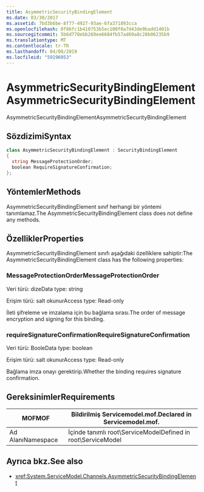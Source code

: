 ```yaml
---
title: AsymmetricSecurityBindingElement
ms.date: 03/30/2017
ms.assetid: 7bd3b6be-8f77-4927-93ae-6fa371893cca
ms.openlocfilehash: 0f86fc1b410753b5ec100f0a7d43de9badd1401b
ms.sourcegitcommit: 5b6d778ebb269ee6684fb57ad69a8c28b06235b9
ms.translationtype: MT
ms.contentlocale: tr-TR
ms.lasthandoff: 04/08/2019
ms.locfileid: "59196053"
---
```

# <a name="asymmetricsecuritybindingelement"></a><span data-ttu-id="ce5e8-102">AsymmetricSecurityBindingElement</span><span class="sxs-lookup"><span data-stu-id="ce5e8-102">AsymmetricSecurityBindingElement</span></span>
<span data-ttu-id="ce5e8-103">AsymmetricSecurityBindingElement</span><span class="sxs-lookup"><span data-stu-id="ce5e8-103">AsymmetricSecurityBindingElement</span></span>  
  
## <a name="syntax"></a><span data-ttu-id="ce5e8-104">Sözdizimi</span><span class="sxs-lookup"><span data-stu-id="ce5e8-104">Syntax</span></span>  
  
```csharp
class AsymmetricSecurityBindingElement : SecurityBindingElement  
{  
  string MessageProtectionOrder;  
  boolean RequireSignatureConfirmation;  
};  
```  
  
## <a name="methods"></a><span data-ttu-id="ce5e8-105">Yöntemler</span><span class="sxs-lookup"><span data-stu-id="ce5e8-105">Methods</span></span>  
 <span data-ttu-id="ce5e8-106">AsymmetricSecurityBindingElement sınıf herhangi bir yöntemi tanımlamaz.</span><span class="sxs-lookup"><span data-stu-id="ce5e8-106">The AsymmetricSecurityBindingElement class does not define any methods.</span></span>  
  
## <a name="properties"></a><span data-ttu-id="ce5e8-107">Özellikler</span><span class="sxs-lookup"><span data-stu-id="ce5e8-107">Properties</span></span>  
 <span data-ttu-id="ce5e8-108">AsymmetricSecurityBindingElement sınıfı aşağıdaki özelliklere sahiptir:</span><span class="sxs-lookup"><span data-stu-id="ce5e8-108">The AsymmetricSecurityBindingElement class has the following properties:</span></span>  
  
### <a name="messageprotectionorder"></a><span data-ttu-id="ce5e8-109">MessageProtectionOrder</span><span class="sxs-lookup"><span data-stu-id="ce5e8-109">MessageProtectionOrder</span></span>  
 <span data-ttu-id="ce5e8-110">Veri türü: dize</span><span class="sxs-lookup"><span data-stu-id="ce5e8-110">Data type: string</span></span>  
  
 <span data-ttu-id="ce5e8-111">Erişim türü: salt okunur</span><span class="sxs-lookup"><span data-stu-id="ce5e8-111">Access type: Read-only</span></span>  
  
 <span data-ttu-id="ce5e8-112">İleti şifreleme ve imzalama için bu bağlama sırası.</span><span class="sxs-lookup"><span data-stu-id="ce5e8-112">The order of message encryption and signing for this binding.</span></span>  
  
### <a name="requiresignatureconfirmation"></a><span data-ttu-id="ce5e8-113">requireSignatureConfirmation</span><span class="sxs-lookup"><span data-stu-id="ce5e8-113">RequireSignatureConfirmation</span></span>  
 <span data-ttu-id="ce5e8-114">Veri türü: Boole</span><span class="sxs-lookup"><span data-stu-id="ce5e8-114">Data type: boolean</span></span>  
  
 <span data-ttu-id="ce5e8-115">Erişim türü: salt okunur</span><span class="sxs-lookup"><span data-stu-id="ce5e8-115">Access type: Read-only</span></span>  
  
 <span data-ttu-id="ce5e8-116">Bağlama imza onayı gerektirip.</span><span class="sxs-lookup"><span data-stu-id="ce5e8-116">Whether the binding requires signature confirmation.</span></span>  
  
## <a name="requirements"></a><span data-ttu-id="ce5e8-117">Gereksinimler</span><span class="sxs-lookup"><span data-stu-id="ce5e8-117">Requirements</span></span>  
  
|<span data-ttu-id="ce5e8-118">MOF</span><span class="sxs-lookup"><span data-stu-id="ce5e8-118">MOF</span></span>|<span data-ttu-id="ce5e8-119">Bildirilmiş Servicemodel.mof.</span><span class="sxs-lookup"><span data-stu-id="ce5e8-119">Declared in Servicemodel.mof.</span></span>|  
|---------|-----------------------------------|  
|<span data-ttu-id="ce5e8-120">Ad Alanı</span><span class="sxs-lookup"><span data-stu-id="ce5e8-120">Namespace</span></span>|<span data-ttu-id="ce5e8-121">İçinde tanımlı root\ServiceModel</span><span class="sxs-lookup"><span data-stu-id="ce5e8-121">Defined in root\ServiceModel</span></span>|  
  
## <a name="see-also"></a><span data-ttu-id="ce5e8-122">Ayrıca bkz.</span><span class="sxs-lookup"><span data-stu-id="ce5e8-122">See also</span></span>

- <xref:System.ServiceModel.Channels.AsymmetricSecurityBindingElement>
